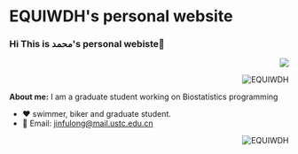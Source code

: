 # EQUIWDH's personal website

### Hi  This is محمد's personal webiste👋  

<p align="right"> <img src="https://github-readme-stats.vercel.app/api?username=EQUIWDH&show_icons=true&icon_color=805AD5&text_color=718096&bg_color=ffffff&hide_title=true&count_private=true" /> </p><p align="right"> <img src="https://github-readme-streak-stats-five-alpha.vercel.app?user=EQUIWDH" alt="EQUIWDH" /> 

**About me:**
I am a graduate student working on Biostatistics programming
- ❤️ swimmer, biker and graduate student.
- 💬 Email: jinfulong@mail.ustc.edu.cn
</p>
<img align="right" src="https://github-readme-stats.vercel.app/api/top-langs/?username=EQUIWDH" alt="EQUIWDH" />


